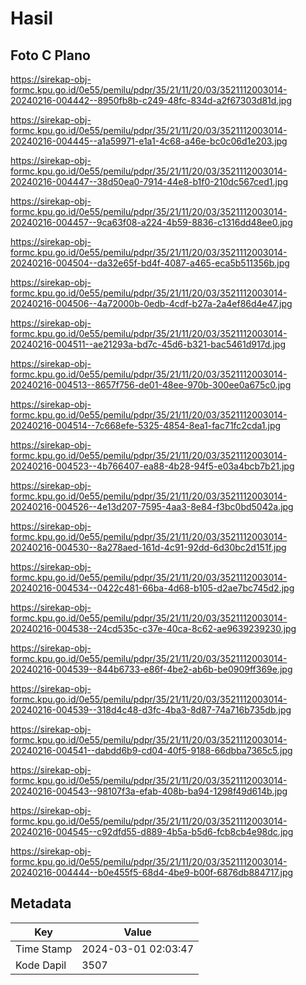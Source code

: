 # Hasil

## Foto C Plano

https://sirekap-obj-formc.kpu.go.id/0e55/pemilu/pdpr/35/21/11/20/03/3521112003014-20240216-004442--8950fb8b-c249-48fc-834d-a2f67303d81d.jpg

https://sirekap-obj-formc.kpu.go.id/0e55/pemilu/pdpr/35/21/11/20/03/3521112003014-20240216-004445--a1a59971-e1a1-4c68-a46e-bc0c06d1e203.jpg

https://sirekap-obj-formc.kpu.go.id/0e55/pemilu/pdpr/35/21/11/20/03/3521112003014-20240216-004447--38d50ea0-7914-44e8-b1f0-210dc567ced1.jpg

https://sirekap-obj-formc.kpu.go.id/0e55/pemilu/pdpr/35/21/11/20/03/3521112003014-20240216-004457--9ca63f08-a224-4b59-8836-c1316dd48ee0.jpg

https://sirekap-obj-formc.kpu.go.id/0e55/pemilu/pdpr/35/21/11/20/03/3521112003014-20240216-004504--da32e65f-bd4f-4087-a465-eca5b511356b.jpg

https://sirekap-obj-formc.kpu.go.id/0e55/pemilu/pdpr/35/21/11/20/03/3521112003014-20240216-004506--4a72000b-0edb-4cdf-b27a-2a4ef86d4e47.jpg

https://sirekap-obj-formc.kpu.go.id/0e55/pemilu/pdpr/35/21/11/20/03/3521112003014-20240216-004511--ae21293a-bd7c-45d6-b321-bac5461d917d.jpg

https://sirekap-obj-formc.kpu.go.id/0e55/pemilu/pdpr/35/21/11/20/03/3521112003014-20240216-004513--8657f756-de01-48ee-970b-300ee0a675c0.jpg

https://sirekap-obj-formc.kpu.go.id/0e55/pemilu/pdpr/35/21/11/20/03/3521112003014-20240216-004514--7c668efe-5325-4854-8ea1-fac71fc2cda1.jpg

https://sirekap-obj-formc.kpu.go.id/0e55/pemilu/pdpr/35/21/11/20/03/3521112003014-20240216-004523--4b766407-ea88-4b28-94f5-e03a4bcb7b21.jpg

https://sirekap-obj-formc.kpu.go.id/0e55/pemilu/pdpr/35/21/11/20/03/3521112003014-20240216-004526--4e13d207-7595-4aa3-8e84-f3bc0bd5042a.jpg

https://sirekap-obj-formc.kpu.go.id/0e55/pemilu/pdpr/35/21/11/20/03/3521112003014-20240216-004530--8a278aed-161d-4c91-92dd-6d30bc2d151f.jpg

https://sirekap-obj-formc.kpu.go.id/0e55/pemilu/pdpr/35/21/11/20/03/3521112003014-20240216-004534--0422c481-66ba-4d68-b105-d2ae7bc745d2.jpg

https://sirekap-obj-formc.kpu.go.id/0e55/pemilu/pdpr/35/21/11/20/03/3521112003014-20240216-004538--24cd535c-c37e-40ca-8c62-ae9639239230.jpg

https://sirekap-obj-formc.kpu.go.id/0e55/pemilu/pdpr/35/21/11/20/03/3521112003014-20240216-004539--844b6733-e86f-4be2-ab6b-be0909ff369e.jpg

https://sirekap-obj-formc.kpu.go.id/0e55/pemilu/pdpr/35/21/11/20/03/3521112003014-20240216-004539--318d4c48-d3fc-4ba3-8d87-74a716b735db.jpg

https://sirekap-obj-formc.kpu.go.id/0e55/pemilu/pdpr/35/21/11/20/03/3521112003014-20240216-004541--dabdd6b9-cd04-40f5-9188-66dbba7365c5.jpg

https://sirekap-obj-formc.kpu.go.id/0e55/pemilu/pdpr/35/21/11/20/03/3521112003014-20240216-004543--98107f3a-efab-408b-ba94-1298f49d614b.jpg

https://sirekap-obj-formc.kpu.go.id/0e55/pemilu/pdpr/35/21/11/20/03/3521112003014-20240216-004545--c92dfd55-d889-4b5a-b5d6-fcb8cb4e98dc.jpg

https://sirekap-obj-formc.kpu.go.id/0e55/pemilu/pdpr/35/21/11/20/03/3521112003014-20240216-004444--b0e455f5-68d4-4be9-b00f-6876db884717.jpg


## Metadata

| Key        | Value               |
| ---------- | ------------------- |
| Time Stamp | 2024-03-01 02:03:47 |
| Kode Dapil | 3507                |



